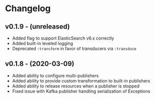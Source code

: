 # Changelog

## v0.1.9 - (unreleased)
  - Added flag to support ElasticSearch v6.x correctly
  - Added built-in leveled logging
  - Deprecated `:transform` in favor of transducers via `:transduce`


## v0.1.8 - (2020-03-09)

  - Added ability to configure multi-publishers
  - Added ability to provide custom transformation to built-in publishers
  - Added ability to release resources when a publisher is stopped
  - Fixed issue with Kafka publisher handling serialization of Exceptions
